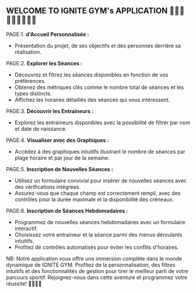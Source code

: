 WELCOME TO IGNITE GYM's APPLICATION 🏋🏼🥋🚴🏽‍♀️🏊🏽‍♀️
---------------------------------------------------------------------------------------------------------------
PAGE:1. **d'Accueil Personnalisée :**
   - Présentation du projet, de ses objectifs et des personnes derrière sa réalisation.
  
PAGE:2. **Explorer les Séances :**
   - Découvrez et filtrez les séances disponibles en fonction de vos préférences.
   - Obtenez des métriques clés comme le nombre total de séances et les types distincts.
   - Affichez les horaires détaillés des séances qui vous intéressent.

PAGE:3. **Découvrir les Entraineurs :**
   - Explorez les entraineurs disponibles avec la possibilité de filtrer par nom et date de naissance.
  
PAGE:4. **Visualiser avec des Graphiques :**
   - Accédez à des graphiques intuitifs illustrant le nombre de séances par plage horaire et par jour de la semaine.

PAGE:5. **Inscription de Nouvelles Séances :**
   - Utilisez un formulaire convivial pour insérer de nouvelles séances avec des vérifications intégrées.
   - Assurez-vous que chaque champ est correctement rempli, avec des contrôles pour la durée maximale et la disponibilité des créneaux.

PAGE:6. **Inscription de Séances Hebdomadaires :**
   - Programmez de nouvelles séances hebdomadaires avec un formulaire interactif.
   - Choisissez votre entraineur et la séance parmi des menus déroulants intuitifs.
   - Profitez de contrôles automatisés pour éviter les conflits d'horaires.

NB: Notre application vous offre une immersion complète dans le monde dynamique de IGNITE GYM. Profitez de la personnalisation, des filtres intuitifs et des fonctionnalités de gestion pour tirer le meilleur parti de votre parcours sportif. Rejoignez-nous dans cette aventure et programmez votre réussite! 🏋️‍♂️💪🔥
